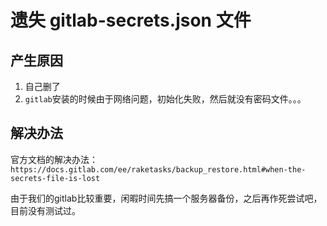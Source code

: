 # 遗失 gitlab-secrets.json 文件

## 产生原因

1. 自己删了
1. `gitlab`安装的时候由于网络问题，初始化失败，然后就没有密码文件。。。

## 解决办法

官方文档的解决办法： `https://docs.gitlab.com/ee/raketasks/backup_restore.html#when-the-secrets-file-is-lost`

由于我们的gitlab比较重要，闲暇时间先搞一个服务器备份，之后再作死尝试吧，目前没有测试过。
